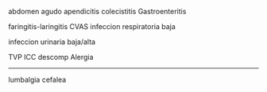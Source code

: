 abdomen agudo
apendicitis
colecistitis
Gastroenteritis

faringitis-laringitis
CVAS
infeccion respiratoria baja

infeccion urinaria baja/alta

TVP
ICC descomp
Alergia

-------------

lumbalgia
cefalea


